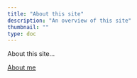 ```yaml
---
title: "About this site"
description: "An overview of this site"
thumbnail: ""
type: doc
---
```


About this site...

[About me](aboutbillbourne/)